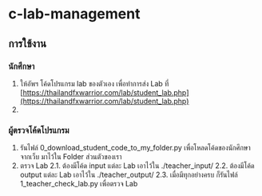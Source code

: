 # c-lab-management

## การใช้งาน

### นักศึกษา
1. ให้อัพฯ โค้ดโปรแกรม lab ของตัวเอง เพื่อทำการส่ง Lab ที่ [https://thailandfxwarrior.com/lab/student_lab.php](https://thailandfxwarrior.com/lab/student_lab.php)
2. 

### ผู้ตรวจโค้ดโปรแกรม
1. รันไฟล์ 0_download_student_code_to_my_folder.py เพื่อโหลดโค้ดของนักศึกษาจากเว็บ มาไว้ใน Folder ส่วนตัวของเรา
2. ตรวจ Lab
    2.1. ต้องมีโค้ด input แต่ละ Lab เอาไว้ใน ./teacher_input/
    2.2. ต้องมีโค้ด output แต่ละ Lab เอาไว้ใน ./teacher_output/
    2.3. เมื่อมีทุกอย่างครบ ก็รันไฟล์ 1_teacher_check_lab.py เพื่อตรวจ Lab